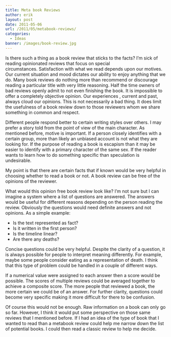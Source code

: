 ```yaml
---
title: Meta book Reviews
author: erik
layout: post
date: 2011-05-06
url: /2011/05/metabook-reviews/
categories:
  - Ideas
banner: /images/book-review.jpg
---
```

Is there such a thing as a book review that sticks to the facts? I&#8217;m sick of reading opinionated reviews that focus on special circumstances. Satisfaction with what we read depends upon our motives. Our current situation and mood dictates our ability to enjoy anything that we do. Many book reviews do nothing more than recommend or discourage reading a particular title with very little reasoning. Half the time owners of bad reviews openly admit to not even finishing the book. It is impossible to offer a completely objective opinion. Our experiences , current and past, always cloud our opinions. This is not necessarily a bad thing. It does limit the usefulness of a book review down to those reviewers whom we share something in common and respect.

Different people respond better to certain writing styles over others. I may prefer a story told from the point of view of the main character. As mentioned before, motive is important. If a person closely identifies with a certain group, more than likely an unbiased account is not what they are looking for. If the purpose of reading a book is escapism than it may be easier to identify with a primary character of the same sex. If the reader wants to learn how to do something specific than speculation is undesirable.

My point is that there are certain facts that if known would be very helpful in choosing whether to read a book or not. A book review can be free of the opinions of the reviewer.

What would this opinion free book review look like? I&#8217;m not sure but I can imagine a system where a list of questions are answered. The answers would be useful for different reasons depending on the person reading the review. Obviously the questions would need definite answers and not opinions. As a simple example:

  * Is the text represented as fact?
  * Is it written in the first person?
  * Is the timeline linear?
  * Are there any deaths?

Concise questions could be very helpful. Despite the clarity of a question, it is always possible for people to interpret meaning differently. For example, maybe some people consider eating as a representation of death. I think that this type of problem could be handled in a couple of different ways.

If a numerical value were assigned to each answer then a score would be possible. The scores of multiple reviews could be averaged together to achieve a composite score. The more people that reviewed a book, the more certain we could be of an answer. For further clarity, questions could become very specific making it more difficult for there to be confusion.

Of course this would not be enough. Raw information on a book can only go so far. However, I think it would put some perspective on those same reviews that I mentioned before. If I had an idea of the type of book that I wanted to read than a metabook review could help me narrow down the list of potential books. I could then read a classic review to help me decide.